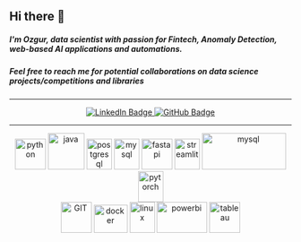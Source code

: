 ## Hi there 👋

##### I'm Ozgur, data scientist with passion for Fintech, Anomaly Detection, web-based AI applications and automations. <br>
##### Feel free to reach me for potential collaborations on data science projects/competitions and libraries

---

<div align="center">
  <a href="https://www.linkedin.com/in/ozguraslank">
    <img src="https://img.shields.io/badge/LinkedIn-0077B5?style=for-the-badge&logo=linkedin&logoColor=white" alt="LinkedIn Badge">
  </a>
  <a href="https://github.com/ozguraslank">
    <img src="https://img.shields.io/badge/github-%23404040.svg?&style=for-the-badge&logo=github&logoColor=white" alt="GitHub Badge">
  </a>
</div>

---

<p align="center">
      <img src="https://www.vectorlogo.zone/logos/python/python-icon.svg" alt="python" width="55" height="55"/>
      <img src="https://www.vectorlogo.zone/logos/java/java-icon.svg" alt="java" width="65" height="65"/> 
      <img src="https://www.vectorlogo.zone/logos/postgresql/postgresql-icon.svg" alt="postgresql" width="45" height="55"/>
      <img src="https://www.vectorlogo.zone/logos/mysql/mysql-icon.svg" alt="mysql" width="45" height="55"/>
      <img src="https://seeklogo.com/images/F/fastapi-logo-541BAA112F-seeklogo.com.png" alt="fastapi" width="55" height="55"/>
      <img src="https://docs.streamlit.io/logo.svg" alt="streamlit" width="45" height="55"/>
      <img src="https://scikit-learn.org/stable/_static/scikit-learn-logo-small.png" alt="mysql" width="150" height="65"/>
      <img src="https://www.vectorlogo.zone/logos/pytorch/pytorch-icon.svg" alt="pytorch" width="45" height="55"/>
      <br>
      <img src="https://www.vectorlogo.zone/logos/git-scm/git-scm-icon.svg" alt="GIT" width="55" height="55"/> 
      <img src="https://www.vectorlogo.zone/logos/docker/docker-official.svg" alt="docker" width="60" height="50"/>
      <img src="https://www.vectorlogo.zone/logos/linux/linux-icon.svg" alt="linux" width="45" height="55"/>
      <img src="https://www.vectorlogo.zone/logos/microsoft_powerbi/microsoft_powerbi-ar21.svg" alt="powerbi" width="90" height="55"/>
      <img src="https://img.icons8.com/?size=100&id=9Kvi1p1F0tUo&format=png&color=000000" alt="tableau" width="55" height="55"/>
</p>

